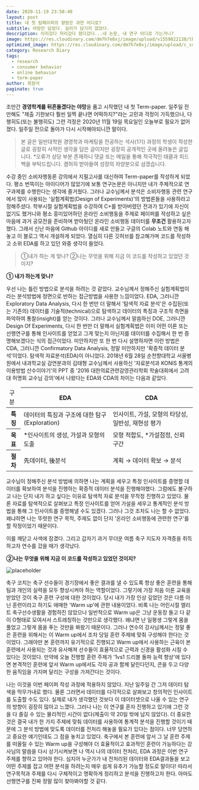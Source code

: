 ```yaml
---
date: 2020-11-19 23:50:40
layout: post
title: 내 첫 텀페이퍼의 향방은 과연 어디로? 
subtitle: 야망만 담았다. 실리가 담기지 않았다.
description: 이리갔다 저리갔다 왔다갔다...내 논문, 내 연구 어디로 가는거니?
image: https://res.cloudinary.com/dm7h7e8xj/image/upload/v1559822138/theme9_v273a9.jpg
optimized_image: https://res.cloudinary.com/dm7h7e8xj/image/upload/c_scale,w_380/v1559822138/theme9_v273a9.jpg
category: Research Diary
tags:
  - research
  - consumer behavior
  - online behavior 
  - term-paper
author: 최원석
paginate: true
---
```


조만간 **경영학계를 뒤흔들겠다는 야망**을 품고 시작했던 내 첫 Term-paper. 일주일 전만해도 "제출 기한보다 훨씬 일찍 끝나면 어떡하지?"라는 고민과 걱정이 가득했으나, 다행히도(또는 불행히도) 그런 걱정은 2020년 11월 19일 목요일인 오늘부로 필요가 없어졌다. 일주일 전으로 돌아가 다시 시작해야되니깐 말이다. 

> 본 글은 일반대학원 경영학과 마케팅을 전공하는 석사(1기) 과정의 학생이 작성한 글로 굉장히 사적인 생각을 담은 글이지만 굉장히 공개적인 곳에 올려놓은 글입니다. *오류가 상당 부분 존재하니 댓글 또는 메일을 통해 적극적인 태클과 피드백을 부탁드립니다. 겸허히 받아들여 성장의 자양분으로 삼겠습니다.

수강 중인 소비자행동론 강의에서 지필고사를 대신하여 Term-paper를 작성하게 되었다. 평소 번뜩이는 아이디어가 많았기에 보통 연구논문은 아니지만 내가 주체적으로 연구과제를 수행한다는 생각에 즐거웠다. 그러나 교수님께서 분석은 소비자행동 관련 연구에서 많이 사용되는 '실험계획법(Design of Experiments)'의 방법론들을 사용하라고 정해주셨다. 학부시절 실험계획법을 수강하여 C+를 받아버렸던 전과가 있기에 자신이 없기도 했거니와 평소 흥미있어하던 온라인 소비행동을 주제로 페이퍼를 작성하고 싶은 마음에 과거 공모전을 준비하며 받아뒀던 온라인 소비행동 데이터를 **무조건** 활용하고자 했다. 그래서 신난 마음에 Github 아이디를 새로 만들고 구글의 Colab 노트와 연동 해놓고 이 블로그 역시 개설하게 되었다. 열심히 다른 깃허브를 참고해가며 코드를 작성하고 소위 EDA를 하고 있던 와중 생각이 들었다.
> ①내가 하는 게 맞나? ②나는 무엇을 위해 지금 이 코드를 작성하고 있었던 것이지?  

**① 내가 하는게 맞나?**

우선 나는 틀린 방법으로 분석을 하려는 것 같았다. 교수님께서 정해주신 실험계획법이라는 분석방법에 정면으로 반하는 접근방법을 사용한 느낌이었다. 
EDA, 그러니깐 Exploratory Data Analysis, 다시 한 번만 더 말해서 '탐색적 자료 분석'은 수집된(또는 기존의) 데이터를 기술적(technical)으로 탐색하고 데이터의 특징과 구조적 측면을 파악하여 통찰(insight)를 얻는 것이다. 그러나 교수님께서 말씀하신 DOE, 그러니깐 Design Of Experiments, 다시 한 번만 더 말해서 실험계획법은 이미 어떤 이론 또는 선행연구를 통해 인사이트를 얻었고 그게 맞는지 아닌지를 데이터를 수집해서 한 번 증명해보겠다는 식의 접근이었다. 미안하지만 또 한 번 다시 설명하자면 이런 방법은 CDA, 그러니깐 Confirmatory Data Analysis, 정말 미안하지만 '확증적 데이터 분석'이었다. 탐색적 자료분석(EDA)이 아니었다. 2018년 6월 28일 순천향대학교 서울병원에서 내과학교실 감연분과의 김태형 교수님께서 사용하신 '자료분석과 KONIS 통계의 이용방법 산수이야기'의 PPT 중 '2016 대한의료관련감영관리학회 학술대회에서 고려대 허명회 교수님 강의'에서 나왔다는 EDA와 CDA의 차이는 다음과 같았다. 

<table>
  <thead>
    <tr>
      <td>구분</td>
      <th>EDA</th>
      <th>CDA</th>
    </tr>
  </thead>
  <tbody>
    <tr>
      <th>특징</th>
      <td>데이터의 특징과 구조에 대한 탐구(Exploration)</td>
      <td>인사이트, 가설, 모형의 타당성, 일반성, 재현성 평가</td>
    </tr>
    <tr>
      <th>목표</th>
      <td>*인사이트의 생성, 가설과 모형의 도출</td>
      <td>모형 적합도, *가설점정, 신뢰구간</td>
    </tr>
    <tr>
      <th>절차</th>
      <td>先데이터, 後분석</td>
      <td>계획 → 데이터 확보 → 분석</td>
    </tr>
  </tbody>
</table>

교수님이 정해주신 분석 방법에 의하면 나는 계획을 세우고 특정 인사이트를 증명할 데이터를 확보하여 분석을 진행하는 확증적 데이터 분석을 진행해야했다. 그럼에도 불구하고 나는 단지 내가 하고 싶다는 이유로 탐색적 자료 분석을 무작정 진행하고 있었다. 물론 자료를 탐색적으로 살펴보고 특정 인사이트를 얻어 가설을 세우고 통계적인 분석 방법을 통해 그 인사이트를 증명해낼 수도 있겠다. 그러나 그것 조차도 나는 할 수 없었다. 왜냐하면 나는 뚜렷한 연구 목적, 주제도 없이 단지 '온라인 소비행동에 관련한 연구'를 할 작정이었기 때문이다. 

이를 깨닫고 사색에 잠겼다. 그리고 갑자기 과거 무더운 여름 축구 지도자 자격증을 취득하고자 연수를 갔을 때가 생각났다. 

<!--page-->
**②나는 무엇을 위해 지금 이 코드를 작성하고 있었던 것이지?**

![placeholder](https://cdn.pixabay.com/photo/2016/05/18/23/46/soccer-1401929_960_720.jpg)

축구 코치는 축구 선수들이 경기장에서 좋은 결과를 낼 수 있도록 항상 좋은 훈련을 통해 팀과 개인의 실력을 모두 향상시켜야 하는 역할이었다. 그렇기에 가장 처음 이론 교육을 받았던 것이 축구 훈련 구성에 대한 것이었다. 당시 내가 가장 인상 깊었던 것은 다름 아닌 훈련이라고 하기도 애매한 'Warm up'에 관한 내용이었다. 비록 나는 어린시절 엘리트 축구선수생활을 경험하진 않았으나 일반적으로 Warm up은 그냥 운동장 돌고 다 같이 O형태로 모여서서 스트레칭하는 것만으로 생각했다. 왜냐면 난 일평생 그렇게 몸을 풀었고 그렇게 몸을 푸는 것만을 봐왔기 때문이다. 그러나 연수의 강사님께서는 정말 좋은 훈련을 위해서는 이 Warm up에서 조차 당일 훈련 주제에 맞춰 구성해야 한다는 것이었다. 그래야만 본 훈련까지 유기적으로 진행되고 Warm up에서 사용하는 근육이 본 훈련에서 사용되는 것과 유사해져 선수들이 효율적으로 근력과 신경을 활성화 시킬 수 있다는 것이었다. 만약에 오늘 진행할 훈련 주제가 '1vs1 드리블 돌파 능력 향상'에 있다면 본격적인 훈련에 앞서 Warm up에서도 각자 공과 함께 달린다던지, 콘을 두고 다양한 움직임을 가지며 달리는 구성을 가져간다는 것이다. 
 
 나는 이것을 이번 페이퍼 작성 과정에 적용하지 않았다. 지난 일주일 간 그저 데이터 탐색을 막무가내로 했다. 물론 그러면서 데이터를 다각적으로 살펴보고 창의적인 인사이트를 도출할 수도 있다. 실제로 내가 생각했던 것보다 이 데이터셋으로 나올 수 있는 연구의 방향이 굉장히 많아고 느꼈다. 그러나 나는 이 연구를 혼자 진행하고 있기에 그런 것을 다 즐길 수 있는 물리적인 시간이 없다(제출이 약 20일 밖에 남지 않았다). 더 중요한 것은 결국 내가 한 가지 주제에 맞춰 데이터를 사용하여 통계적 분석을 진행할 것이기 때문에 그 분석 방법에 맞도록 데이터를 전처리 해놓을 필요가 있다는 점이다. 너무 당연하고 중요한 얘기인데도 그 점을 놓치고 있었다. 축구에서 본 훈련에 앞서 그 날 훈련 주제를 떠올릴 수 있는 Warm up을 구성해야 더 효율적이고 효과적인 훈련이 가능하다는 강사님의 말씀을 다시 상기시켜보면 나 역시 나의 데이터 전처리, EDA 과정은 이번 연구주제를 향하고 있어야 한다. 심지어 누군가가 내 전처리된 데이터와 EDA결과들을 보고 어떤 주제를 잡고 어떤 분석을 하려는지 매우 쉽게 유추가 가능할 정도로 말이다! 
 따라서 연구목적과 주제를 다시 구체적이고 명확하게 정리하고 분석을 진행하고자 한다. 아마도 선행연구를 진짜 정말 많이 찾아봐야할 것 같다.









